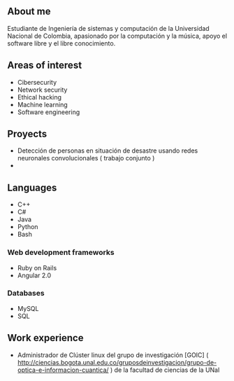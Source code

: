 ## About me 

Estudiante de Ingeniería de sistemas y computación de la Universidad Nacional de Colombia, apasionado por la computación y la música, apoyo el software libre y el libre conocimiento. 


## Areas of interest

- Cibersecurity 
- Network security
- Ethical hacking
- Machine learning
- Software engineering


## Proyects

- Detección de personas en situación de desastre usando redes neuronales convolucionales ( trabajo conjunto )
- 

## Languages

- C++
- C#
- Java
- Python
- Bash

### Web development frameworks

- Ruby on Rails
- Angular 2.0
 
### Databases

- MySQL
- SQL


## Work experience

- Administrador de Clúster linux del grupo de investigación [GOIC] ( http://ciencias.bogota.unal.edu.co/gruposdeinvestigacion/grupo-de-optica-e-informacion-cuantica/ ) de la facultad de ciencias de la UNal


